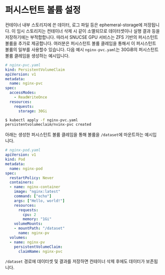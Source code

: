 # 퍼시스턴트 볼륨 설정

컨테이너 내부 스토리지에 쓴 데이터, 로그 파일 등은 ephemeral-storage에 저장됩니다. 이 임시 스토리지는 컨테이너 삭제 시 같이 소멸되므로 데이터셋이나 실행 결과 등을 저장하기에는 부적합합니다. 따라서 SNUCSE GPU 서비스는 ZFS 기반의 퍼시스턴트 볼륨을 추가로 제공합니다. 여러분은 퍼시스턴트 볼륨 클레임을 통해서 이 퍼시스턴트 볼륨의 일부를 사용할수 있습니다. 다음 예시 `nginx-pvc.yaml`는 30GiB의 퍼시스턴트 볼륨 클레임을 생성하는 예시입니다.

```yaml
# nginx-pvc.yaml
kind: PersistentVolumeClaim
apiVersion: v1
metadata:
  name: nginx-pvc
spec:
  accessModes:
    - ReadWriteOnce
  resources:
    requests:
      storage: 30Gi
```

```sh
$ kubectl apply -f nginx-pvc.yaml
persistentvolumeclaim/nvinx-pvc created
```

아래는 생성한 퍼시스턴트 볼륨 클레임을 통해 볼륨을 `/dataset`에 마운트하는 예시입니다.

```yaml
# nginx-pod.yaml
apiVersion: v1
kind: Pod
metadata:
  name: nginx-pod
spec:
  restartPolicy: Never
  containers:
  - name: nginx-container
    image: "nginx:latest"
    command: ["echo"]
    args: ["Hello, world!"]
    resources:
      requests:
        cpu: 2
        memory: "1Gi"
    volumeMounts:
    - mountPath: "/dataset"
      name: nginx-pv
  volumes:
  - name: nginx-pv
    persistentVolumeClaim:
      claimName: nginx-pvc
```

`/dataset` 경로에 데이터셋 및 결과를 저장하면 컨테이너 삭제 후에도 데이터가 보존됩니다.

